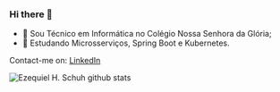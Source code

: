 ### Hi there 👋


- 🔭 Sou Técnico em Informática no Colégio Nossa Senhora da Glória;
- 🌱 Estudando Microsserviços, Spring Boot e Kubernetes.


Contact-me on:
[LinkedIn](https://linkedin.com/in/ezequiel-huberto-schuh)


![Ezequiel H. Schuh github stats](https://github-readme-stats.vercel.app/api?username=EzequielHubertoSchuh&show_icons=true&theme=radical)


